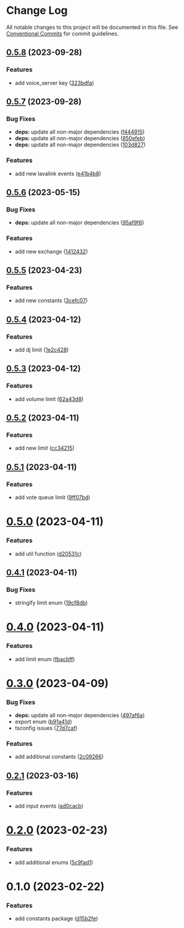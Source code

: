 # Change Log

All notable changes to this project will be documented in this file.
See [Conventional Commits](https://conventionalcommits.org) for commit guidelines.

## [0.5.8](https://github.com/NezuChan/library/compare/@nezuchan/constants@0.5.7...@nezuchan/constants@0.5.8) (2023-09-28)


### Features

* add voice_server key ([323bdfa](https://github.com/NezuChan/library/commit/323bdfa941eb7589f65c70093712dba4b8da6698))





## [0.5.7](https://github.com/NezuChan/library/compare/@nezuchan/constants@0.5.6...@nezuchan/constants@0.5.7) (2023-09-28)


### Bug Fixes

* **deps:** update all non-major dependencies ([f444915](https://github.com/NezuChan/library/commit/f4449151149f5f0276017b1ad487223a32aebb52))
* **deps:** update all non-major dependencies ([850efeb](https://github.com/NezuChan/library/commit/850efeb4925c8ff7a80c76d81707312c05a252e0))
* **deps:** update all non-major dependencies ([103d827](https://github.com/NezuChan/library/commit/103d8278941a1c3b8581134c54a0c5c99b931627))


### Features

* add new lavalink events ([e41b4b8](https://github.com/NezuChan/library/commit/e41b4b82287b1bd539fdd3aac491656e26be640b))





## [0.5.6](https://github.com/NezuChan/utilities/compare/@nezuchan/constants@0.5.5...@nezuchan/constants@0.5.6) (2023-05-15)


### Bug Fixes

* **deps:** update all non-major dependencies ([95af9f6](https://github.com/NezuChan/utilities/commit/95af9f67efe6c10efbbf34f25af6e0b524fa10fc))


### Features

* add new exchange ([1412432](https://github.com/NezuChan/utilities/commit/14124323eb206435843dc36b88b68478c9a92a30))





## [0.5.5](https://github.com/NezuChan/utilities/compare/@nezuchan/constants@0.5.4...@nezuchan/constants@0.5.5) (2023-04-23)


### Features

* add new constants ([3cefc07](https://github.com/NezuChan/utilities/commit/3cefc0760cbb635c7c0dfef47d5cb6e4939ec33b))





## [0.5.4](https://github.com/NezuChan/utilities/compare/@nezuchan/constants@0.5.3...@nezuchan/constants@0.5.4) (2023-04-12)


### Features

* add dj limit ([1e2c428](https://github.com/NezuChan/utilities/commit/1e2c4284ae159cdaa8bb99a5140b3ac6f7a6a7bc))





## [0.5.3](https://github.com/NezuChan/utilities/compare/@nezuchan/constants@0.5.2...@nezuchan/constants@0.5.3) (2023-04-12)


### Features

* add volume limit ([62a43d8](https://github.com/NezuChan/utilities/commit/62a43d8ccd0d8689a60f6fbba17f82c06fbf65b3))





## [0.5.2](https://github.com/NezuChan/utilities/compare/@nezuchan/constants@0.5.1...@nezuchan/constants@0.5.2) (2023-04-11)


### Features

* add new limit ([cc34215](https://github.com/NezuChan/utilities/commit/cc3421598c8d2fd2f18711bdb5ed229bbad814c4))





## [0.5.1](https://github.com/NezuChan/utilities/compare/@nezuchan/constants@0.5.0...@nezuchan/constants@0.5.1) (2023-04-11)


### Features

* add vote queue limit ([9ff07bd](https://github.com/NezuChan/utilities/commit/9ff07bd9c73d5dc09e88c371892207562afe9c88))





# [0.5.0](https://github.com/NezuChan/utilities/compare/@nezuchan/constants@0.4.1...@nezuchan/constants@0.5.0) (2023-04-11)


### Features

* add util function ([d20531c](https://github.com/NezuChan/utilities/commit/d20531c559453a84c46c19828be24c491ddcf469))





## [0.4.1](https://github.com/NezuChan/utilities/compare/@nezuchan/constants@0.4.0...@nezuchan/constants@0.4.1) (2023-04-11)


### Bug Fixes

* stringify limit enum ([19cf8db](https://github.com/NezuChan/utilities/commit/19cf8db2be13f5bbbac736cfcaa26a59def7c48c))





# [0.4.0](https://github.com/NezuChan/utilities/compare/@nezuchan/constants@0.3.0...@nezuchan/constants@0.4.0) (2023-04-11)


### Features

* add limit enum ([fbacbff](https://github.com/NezuChan/utilities/commit/fbacbffbd2b9b4c14d30dd71893d30ab5d20ba14))





# [0.3.0](https://github.com/NezuChan/utilities/compare/@nezuchan/constants@0.2.1...@nezuchan/constants@0.3.0) (2023-04-09)


### Bug Fixes

* **deps:** update all non-major dependencies ([497af6a](https://github.com/NezuChan/utilities/commit/497af6adf829cd5d7a04edbefb31dcc022ecb881))
* export enum ([b91a41d](https://github.com/NezuChan/utilities/commit/b91a41dfe2b1901d9a1196e4465828b1457f9918))
* tsconfig issues ([77d7caf](https://github.com/NezuChan/utilities/commit/77d7caf1d0025325a077b5ba043b3d5093fe803b))


### Features

* add additional constants ([2c09266](https://github.com/NezuChan/utilities/commit/2c092666080345b0e49fbf2f69146facbf372cc4))





## [0.2.1](https://github.com/NezuChan/utilities/compare/@nezuchan/constants@0.2.0...@nezuchan/constants@0.2.1) (2023-03-16)


### Features

* add input events ([ad0cacb](https://github.com/NezuChan/utilities/commit/ad0cacbbb84f3bc7ab12db5be94e46f7404c3cf4))





# [0.2.0](https://github.com/NezuChan/utilities/compare/@nezuchan/constants@0.1.0...@nezuchan/constants@0.2.0) (2023-02-23)


### Features

* add additional enums ([5c9fad1](https://github.com/NezuChan/utilities/commit/5c9fad16d891a25113ce4fec9e137099383ea323))





# 0.1.0 (2023-02-22)


### Features

* add constants package ([d15b2fe](https://github.com/NezuChan/utilities/commit/d15b2fe120fe001fb89c2af1625e9f3265ef253f))
